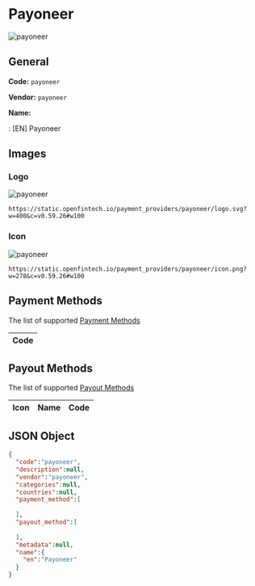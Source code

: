 
# Payoneer 
![payoneer](https://static.openfintech.io/payment_providers/payoneer/logo.svg?w=400&c=v0.59.26#w100)  

## General 
 
**Code:** `payoneer` 
 
**Vendor:** `payoneer` 
 
**Name:** 
 
:	[EN] Payoneer 
 

## Images 

### Logo 
 
![payoneer](https://static.openfintech.io/payment_providers/payoneer/logo.svg?w=400&c=v0.59.26#w100)  

```
https://static.openfintech.io/payment_providers/payoneer/logo.svg?w=400&c=v0.59.26#w100
```  

### Icon 
 
![payoneer](https://static.openfintech.io/payment_providers/payoneer/icon.png?w=278&c=v0.59.26#w100)  

```
https://static.openfintech.io/payment_providers/payoneer/icon.png?w=278&c=v0.59.26#w100
```  

## Payment Methods 
 
The list of supported [Payment Methods](#) 

|Code| 
|:---| 
 

## Payout Methods 
 
The list of supported [Payout Methods](#) 

|Icon|Name|Code| 
|:---:|:---:|:---:| 
 

## JSON Object 

```json
{
  "code":"payoneer",
  "description":null,
  "vendor":"payoneer",
  "categories":null,
  "countries":null,
  "payment_method":[
    
  ],
  "payout_method":[
    
  ],
  "metadata":null,
  "name":{
    "en":"Payoneer"
  }
}
```  
